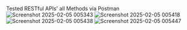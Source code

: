 Tested RESTful APIs' all Methods via Postman 
![Screenshot 2025-02-05 005343](https://github.com/user-attachments/assets/059ecedf-74c5-4a9c-b5f4-1a110efb6985)
![Screenshot 2025-02-05 005418](https://github.com/user-attachments/assets/9f4e9237-e3d5-47d1-9512-10d791a6a51d)
![Screenshot 2025-02-05 005438](https://github.com/user-attachments/assets/9a25e391-011d-4fd7-bb3b-a460aa710f0b)
![Screenshot 2025-02-05 005447](https://github.com/user-attachments/assets/342ff633-1f3b-4b1d-9eca-9c9fb4bc545b)
